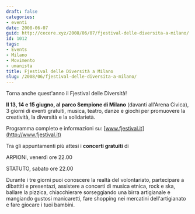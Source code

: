 ```yaml
---
draft: false
categories:
- eventi
date: 2008-06-07
guid: http://cecere.xyz/2008/06/07/fjestival-delle-diversita-a-milano/
id: 1012
tags:
- Events
- Milano
- Movimento
- umanista
title: Fjestival delle Diversità a Milano
slug: /2008/06/fjestival-delle-diversita-a-milano/
---
```


Torna anche quest'anno il Fjestival delle Diversità!

**Il 13, 14 e 15 giugno, al parco Sempione di Milano** (davanti all'Arena Civica), 3 giorni di eventi gratuiti, musica, teatro, danze e giochi per promuovere la creatività, la diversità e la solidarietà.

Programma completo e informazioni su: [www.fjestival.it](http://www.fjestival.it)

Tra gli appuntamenti più attesi i **concerti gratuiti** di
  
ARPIONI, venerdì ore 22.00
  
STATUTO, sabato ore 22.00

Durante i tre giorni puoi conoscere la realtà del volontariato, partecipare a dibattiti e presentazi, assistere a concerti di musica etnica, rock e ska, ballare la pizzica, chiacchierare sorseggiando una birra artigianale e mangiando gustosi manicaretti, fare shopping nei mercatini dell'artigianato e fare giocare i tuoi bambini.